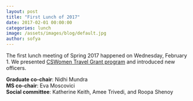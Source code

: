```yaml
---
layout: post
title: "First Lunch of 2017"
date: 2017-02-01 00:00:00
categories: lunch
image: /assets/images/blog/default.jpg
author: sofya
---
```


The first lunch meeting of Spring 2017 happened on Wednesday, February 1. We presented [CSWomen Travel Grant program](http://cswomenumass.github.io/travelgrant.html) and introduced new officers.

<!--break-->

**Graduate co-chair**: Nidhi Mundra  
**MS co-chair**: Eva Moscovici  
**Social committee**: Katherine Keith, Amee Trivedi, and Roopa Shenoy  
